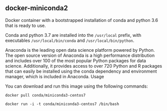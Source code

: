 docker-miniconda2
-----

Docker container with a bootstrapped installation of conda and python 3.6 that is ready to use.

Conda and python 3.7 are installed into the `/usr/local` prefix, with executables `/usr/local/bin/conda` and `/usr/local/bin/python`.

Anaconda is the leading open data science platform powered by Python. The open source version of Anaconda is a high performance distribution and includes over 100 of the most popular Python packages for data science. Additionally, it provides access to over 720 Python and R packages that can easily be installed using the conda dependency and environment manager, which is included in Anaconda.
Usage

You can download and run this image using the following commands:

`docker pull conda/miniconda3-centos7`

`docker run -i -t conda/miniconda3-centos7 /bin/bash`
